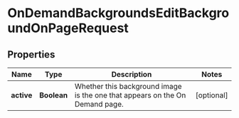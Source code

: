 

# OnDemandBackgroundsEditBackgroundOnPageRequest


## Properties

| Name | Type | Description | Notes |
|------------ | ------------- | ------------- | -------------|
|**active** | **Boolean** | Whether this background image is the one that appears on the On Demand page. |  [optional] |



